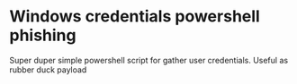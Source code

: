 # Windows credentials powershell phishing
Super duper simple powershell script for gather user credentials. Useful as rubber duck payload
